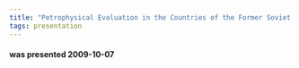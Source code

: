 ```yaml
---
title: "Petrophysical Evaluation in the Countries of the Former Soviet Union (Alan Sibbit, Schlumberger)"
tags: presentation
---
```

#### was presented 2009-10-07 

